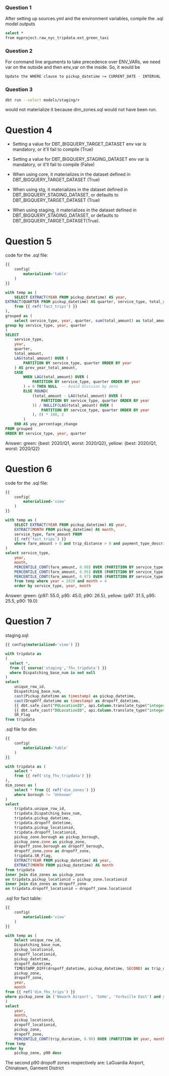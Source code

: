 ### Question 1

After setting up sources.yml and the environment variables, compile the .sql model outputs

```bash
select * 
from myproject.raw_nyc_tripdata.ext_green_taxi
```

### Question 2

For command line arguments to take precedence over ENV_VARs, we need var on the outside and then env_var on the inside.
So, it would be 
```bash
Update the WHERE clause to pickup_datetime >= CURRENT_DATE - INTERVAL '{{ var("days_back", env_var("DAYS_BACK", "30")) }}' DAY.
```
### Question 3

```bash
dbt run --select models/staging/+ 
```

would not materialize it because dim_zones.sql would not have been run.

# Question 4

- Setting a value for DBT_BIGQUERY_TARGET_DATASET env var is mandatory, or it'll fail to compile (True)

- Setting a value for DBT_BIGQUERY_STAGING_DATASET env var is mandatory, or it'll fail to compile (False)

- When using core, it materializes in the dataset defined in DBT_BIGQUERY_TARGET_DATASET (True)

- When using stg, it materializes in the dataset defined in DBT_BIGQUERY_STAGING_DATASET, or defaults to DBT_BIGQUERY_TARGET_DATASET (True)

- When using staging, it materializes in the dataset defined in DBT_BIGQUERY_STAGING_DATASET, or defaults to DBT_BIGQUERY_TARGET_DATASET(True).


# Question 5

code for the .sql file:

```sql
{{
    config(
        materialized='table'
    )
}}

with temp as (
    SELECT EXTRACT(YEAR FROM pickup_datetime) AS year, 
EXTRACT(QUARTER FROM pickup_datetime) AS quarter, service_type, total_amount
    from {{ ref('fact_trips') }}
),
grouped as (
    select service_type, year, quarter, sum(total_amount) as total_amount from temp
group by service_type, year, quarter
)
SELECT 
    service_type,
    year,
    quarter,
    total_amount,
    LAG(total_amount) OVER (
        PARTITION BY service_type, quarter ORDER BY year
    ) AS prev_year_total_amount,
    CASE 
        WHEN LAG(total_amount) OVER (
            PARTITION BY service_type, quarter ORDER BY year
        ) = 0 THEN NULL  -- Avoid division by zero
        ELSE ROUND(
            (total_amount - LAG(total_amount) OVER (
                PARTITION BY service_type, quarter ORDER BY year
            )) / NULLIF(LAG(total_amount) OVER (
                PARTITION BY service_type, quarter ORDER BY year
            ), 0) * 100, 2
        )
    END AS yoy_percentage_change
FROM grouped
ORDER BY service_type, year, quarter
```

Answer: green: {best: 2020/Q1, worst: 2020/Q2}, yellow: {best: 2020/Q1, worst: 2020/Q2}

# Question 6

code for the .sql file:

```sql
{{
    config(
        materialized='view'
    )
}}

with temp as (
    SELECT EXTRACT(YEAR FROM pickup_datetime) AS year, 
    EXTRACT(MONTH FROM pickup_datetime) AS month, 
    service_type, fare_amount FROM
    {{ ref('fact_trips') }}
    where fare_amount > 0 and trip_distance > 0 and payment_type_description in ('Cash', 'Credit card')
)
select service_type,
    year,
    month,
    PERCENTILE_CONT(fare_amount, 0.90) OVER (PARTITION BY service_type, year, month) AS p90,
    PERCENTILE_CONT(fare_amount, 0.95) OVER (PARTITION BY service_type, year, month) AS p95,
    PERCENTILE_CONT(fare_amount, 0.97) OVER (PARTITION BY service_type, year, month) AS p97
    from temp where year = 2020 and month = 4
    order by service_type, year, month
```

Answer: green: {p97: 55.0, p95: 45.0, p90: 26.5}, yellow: {p97: 31.5, p95: 25.5, p90: 19.0}


# Question 7

staging.sql:
```sql
{{ config(materialized='view') }}

with tripdata as 
(
  select *,
  from {{ source('staging','fhv_tripdata') }}
  where Dispatching_base_num is not null 
)
select
    unique_row_id,
    Dispatching_base_num,
    cast(Pickup_datetime as timestamp) as pickup_datetime,
    cast(DropOff_datetime as timestamp) as dropoff_datetime,
    {{ dbt.safe_cast("PULocationID", api.Column.translate_type("integer")) }} as pickup_locationid,
    {{ dbt.safe_cast("DOLocationID", api.Column.translate_type("integer")) }} as dropoff_locationid,
    SR_Flag
from tripdata
```

.sql file for dim:
```sql
{{
    config(
        materialized='table'
    )
}}

with tripdata as (
    select *
    from {{ ref('stg_fhv_tripdata') }}
), 
dim_zones as (
    select * from {{ ref('dim_zones') }}
    where borough != 'Unknown'
)
select
    tripdata.unique_row_id,
    tripdata.Dispatching_base_num,
    tripdata.pickup_datetime,
    tripdata.dropoff_datetime,
    tripdata.pickup_locationid,
    tripdata.dropoff_locationid,
    pickup_zone.borough as pickup_borough, 
    pickup_zone.zone as pickup_zone,
    dropoff_zone.borough as dropoff_borough, 
    dropoff_zone.zone as dropoff_zone,
    tripdata.SR_Flag,
    EXTRACT(YEAR FROM pickup_datetime) AS year, 
    EXTRACT(MONTH FROM pickup_datetime) AS month
from tripdata
inner join dim_zones as pickup_zone
on tripdata.pickup_locationid = pickup_zone.locationid
inner join dim_zones as dropoff_zone
on tripdata.dropoff_locationid = dropoff_zone.locationid
```

.sql for fact table:
```sql
{{
    config(
        materialized='view'
    )
}}

with temp as (
    Select unique_row_id,
    Dispatching_base_num,
    pickup_locationid,
    dropoff_locationid,
    pickup_datetime,
    dropoff_datetime,
    TIMESTAMP_DIFF(dropoff_datetime, pickup_datetime, SECOND) as trip_duration,
    pickup_zone,
    dropoff_zone,
    year,
    month
from {{ ref('dim_fhv_trips') }}
where pickup_zone in ('Newark Airport', 'SoHo', 'Yorkville East') and year = 2019 and month = 11
)
select 
    year, 
    month,
    pickup_locationid,
    dropoff_locationid,
    pickup_zone,
    dropoff_zone,
    PERCENTILE_CONT(trip_duration, 0.90) OVER (PARTITION BY year, month, pickup_locationid, dropoff_locationid) as p90
from temp
order by
    pickup_zone, p90 desc
``` 

The second p90 dropoff zones respectively are:
LaGuardia Airport, Chinatown, Garment District